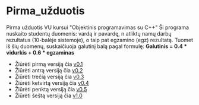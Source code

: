 # Pirma_užduotis
Pirma užduotis VU kursui "Objektinis programavimas su C++"
Ši programa nuskaito studentų duomenis: vardą ir pavardę, n atliktų namų darbų rezultatus (10-balėje sistemoje), o taip pat egzamino (egz) rezultatą. Tuomet iš šių duomenų, suskaičiuoja galutinį balą pagal formulę: **Galutinis = 0.4 * vidurkis + 0.6 * egzaminas**

+ Žiūrėti pirmą versiją čia [v0.1](https://github.com/vaivapilk/Pirma_uzduotis/tree/v0.1)
+ Žiūrėti antrą versiją čia [v0.2](https://github.com/vaivapilk/Pirma_uzduotis/tree/v0.2)
+ Žiūrėti trečią versiją čia [v0.3](https://github.com/vaivapilk/Pirma_uzduotis/tree/v0.3)
+ Žiūrėti ketvirtą versiją čia [v0.4](https://github.com/vaivapilk/Pirma_uzduotis/tree/v0.4)
+ Žiūrėti penktą versiją čia [v0.5](https://github.com/vaivapilk/Pirma_uzduotis/tree/v0.5.2)
+ Žiūrėti šeštą versiją čia [v1.0](https://github.com/vaivapilk/Pirma_uzduotis/tree/v1.0)
